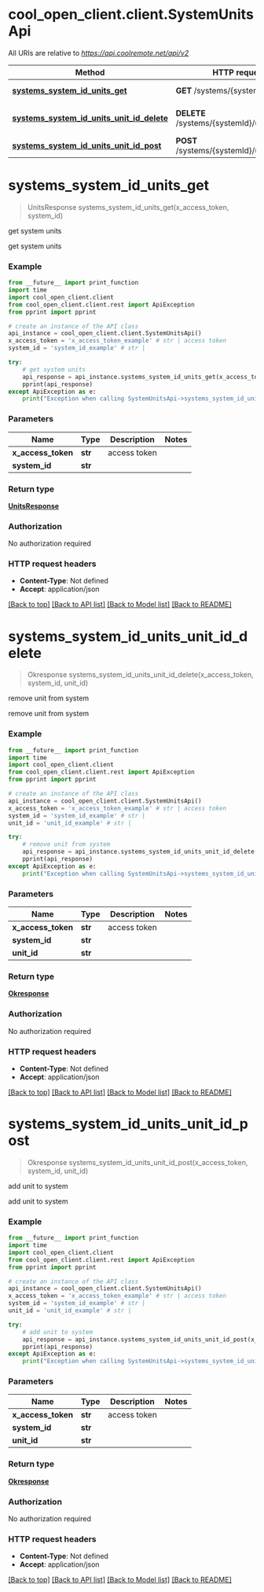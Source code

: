 # cool_open_client.client.SystemUnitsApi

All URIs are relative to *https://api.coolremote.net/api/v2*

Method | HTTP request | Description
------------- | ------------- | -------------
[**systems_system_id_units_get**](SystemUnitsApi.md#systems_system_id_units_get) | **GET** /systems/{systemId}/units | get system units
[**systems_system_id_units_unit_id_delete**](SystemUnitsApi.md#systems_system_id_units_unit_id_delete) | **DELETE** /systems/{systemId}/units/{unitId} | remove unit from system
[**systems_system_id_units_unit_id_post**](SystemUnitsApi.md#systems_system_id_units_unit_id_post) | **POST** /systems/{systemId}/units/{unitId} | add unit to system

# **systems_system_id_units_get**
> UnitsResponse systems_system_id_units_get(x_access_token, system_id)

get system units

get system units

### Example
```python
from __future__ import print_function
import time
import cool_open_client.client
from cool_open_client.client.rest import ApiException
from pprint import pprint

# create an instance of the API class
api_instance = cool_open_client.client.SystemUnitsApi()
x_access_token = 'x_access_token_example' # str | access token
system_id = 'system_id_example' # str | 

try:
    # get system units
    api_response = api_instance.systems_system_id_units_get(x_access_token, system_id)
    pprint(api_response)
except ApiException as e:
    print("Exception when calling SystemUnitsApi->systems_system_id_units_get: %s\n" % e)
```

### Parameters

Name | Type | Description  | Notes
------------- | ------------- | ------------- | -------------
 **x_access_token** | **str**| access token | 
 **system_id** | **str**|  | 

### Return type

[**UnitsResponse**](UnitsResponse.md)

### Authorization

No authorization required

### HTTP request headers

 - **Content-Type**: Not defined
 - **Accept**: application/json

[[Back to top]](#) [[Back to API list]](../README.md#documentation-for-api-endpoints) [[Back to Model list]](../README.md#documentation-for-models) [[Back to README]](../README.md)

# **systems_system_id_units_unit_id_delete**
> Okresponse systems_system_id_units_unit_id_delete(x_access_token, system_id, unit_id)

remove unit from system

remove unit from system

### Example
```python
from __future__ import print_function
import time
import cool_open_client.client
from cool_open_client.client.rest import ApiException
from pprint import pprint

# create an instance of the API class
api_instance = cool_open_client.client.SystemUnitsApi()
x_access_token = 'x_access_token_example' # str | access token
system_id = 'system_id_example' # str | 
unit_id = 'unit_id_example' # str | 

try:
    # remove unit from system
    api_response = api_instance.systems_system_id_units_unit_id_delete(x_access_token, system_id, unit_id)
    pprint(api_response)
except ApiException as e:
    print("Exception when calling SystemUnitsApi->systems_system_id_units_unit_id_delete: %s\n" % e)
```

### Parameters

Name | Type | Description  | Notes
------------- | ------------- | ------------- | -------------
 **x_access_token** | **str**| access token | 
 **system_id** | **str**|  | 
 **unit_id** | **str**|  | 

### Return type

[**Okresponse**](Okresponse.md)

### Authorization

No authorization required

### HTTP request headers

 - **Content-Type**: Not defined
 - **Accept**: application/json

[[Back to top]](#) [[Back to API list]](../README.md#documentation-for-api-endpoints) [[Back to Model list]](../README.md#documentation-for-models) [[Back to README]](../README.md)

# **systems_system_id_units_unit_id_post**
> Okresponse systems_system_id_units_unit_id_post(x_access_token, system_id, unit_id)

add unit to system

add unit to system

### Example
```python
from __future__ import print_function
import time
import cool_open_client.client
from cool_open_client.client.rest import ApiException
from pprint import pprint

# create an instance of the API class
api_instance = cool_open_client.client.SystemUnitsApi()
x_access_token = 'x_access_token_example' # str | access token
system_id = 'system_id_example' # str | 
unit_id = 'unit_id_example' # str | 

try:
    # add unit to system
    api_response = api_instance.systems_system_id_units_unit_id_post(x_access_token, system_id, unit_id)
    pprint(api_response)
except ApiException as e:
    print("Exception when calling SystemUnitsApi->systems_system_id_units_unit_id_post: %s\n" % e)
```

### Parameters

Name | Type | Description  | Notes
------------- | ------------- | ------------- | -------------
 **x_access_token** | **str**| access token | 
 **system_id** | **str**|  | 
 **unit_id** | **str**|  | 

### Return type

[**Okresponse**](Okresponse.md)

### Authorization

No authorization required

### HTTP request headers

 - **Content-Type**: Not defined
 - **Accept**: application/json

[[Back to top]](#) [[Back to API list]](../README.md#documentation-for-api-endpoints) [[Back to Model list]](../README.md#documentation-for-models) [[Back to README]](../README.md)

